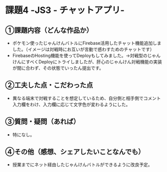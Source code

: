 # 課題4 -JS3 - チャットアプリ-

## ①課題内容（どんな作品か）
- ポケモン使ったじゃんけんバトルにFirebase活用したチャット機能追加しました。（イメージは対戦時にお互いが言動で惑わすためのチャットです）
- FirebaseのHosting機能を使ってDeployもしてみました。→対戦型のじゃんけんにすべくDeployにトライしましたが、肝心のじゃんけん対戦機能の実装が間に合わず、その状態でいったん提出です。

## ②工夫した点・こだわった点
- 異なる端末で対戦することを想定しているため、自分側と相手側でコメント入力欄をわけ、入力欄に応じて文字色が変わるようにした。

## ③質問・疑問（あれば）
- 特になし。

## ④その他（感想、シェアしたいことなんでも）
- 授業までにネット経由したじゃんけんバトルができるように改良予定。
